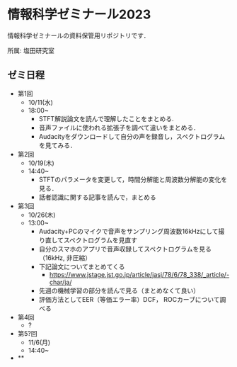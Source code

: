 # 情報科学ゼミナール2023
情報科学ゼミナールの資料保管用リポジトリです．

所属: 塩田研究室

## ゼミ日程
- 第1回
  - 10/11(水)
  - 18:00~
    - STFT解説論文を読んで理解したことをまとめる.
    - 音声ファイルに使われる拡張子を調べて違いをまとめる．
    - Audacityをダウンロードして自分の声を録音し，スペクトログラムを見てみる．
- 第2回
  - 10/19(木)
  - 14:40~
    - STFTのパラメータを変更して，時間分解能と周波数分解能の変化を見る．
    - 話者認識に関する記事を読んで，まとめる
- 第3回
  - 10/26(木)
  - 13:00~
    - Audacity+PCのマイクで音声をサンプリング周波数16kHzにして撮り直してスペクトログラムを見直す
    - 自分のスマホのアプリで音声収録してスペクトログラムを見る（16kHz, 非圧縮）
    - 下記論文についてまとめてくる
      - https://www.jstage.jst.go.jp/article/jasj/78/6/78_338/_article/-char/ja/
    - 先週の機械学習の部分を読んで見る（まとめなくて良い）
    - 評価方法としてEER（等価エラー率）DCF， ROCカーブについて調べる
- 第4回
  - ?
- 第5?回
  - 11/6(月)
  - 14:40~
- **
